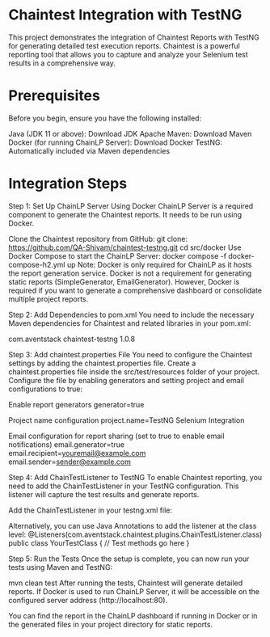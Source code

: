 # Chaintest Integration with TestNG
This project demonstrates the integration of Chaintest Reports with TestNG for generating detailed test execution reports. Chaintest is a powerful reporting tool that allows you to capture and analyze your Selenium test results in a comprehensive way.

# Prerequisites
Before you begin, ensure you have the following installed:

Java (JDK 11 or above): Download JDK
Apache Maven: Download Maven
Docker (for running ChainLP Server): Download Docker
TestNG: Automatically included via Maven dependencies

# Integration Steps
Step 1: Set Up ChainLP Server Using Docker
ChainLP Server is a required component to generate the Chaintest reports. It needs to be run using Docker.

Clone the Chaintest repository from GitHub:
git clone: https://github.com/QA-Shivam/chaintest-testng.git
cd src/docker
Use Docker Compose to start the ChainLP Server:
docker compose -f docker-compose-h2.yml up
Note: Docker is only required for ChainLP as it hosts the report generation service. Docker is not a requirement for generating static reports (SimpleGenerator, EmailGenerator). However, Docker is required if you want to generate a comprehensive dashboard or consolidate multiple project reports.

Step 2: Add Dependencies to pom.xml
You need to include the necessary Maven dependencies for Chaintest and related libraries in your pom.xml:

<dependencies>
    <!-- Chaintest TestNG Dependency -->
    <dependency>
        <groupId>com.aventstack</groupId>
        <artifactId>chaintest-testng</artifactId>
        <version>1.0.8</version>
    </dependency>
</dependencies>

Step 3: Add chaintest.properties File
You need to configure the Chaintest settings by adding the chaintest.properties file.
Create a chaintest.properties file inside the src/test/resources folder of your project.
Configure the file by enabling generators and setting project and email configurations to true:

Enable report generators
generator=true

Project name configuration
project.name=TestNG Selenium Integration

Email configuration for report sharing (set to true to enable email notifications)
email.generator=true
email.recipient=youremail@example.com
email.sender=sender@example.com

Step 4: Add ChainTestListener to TestNG
To enable Chaintest reporting, you need to add the ChainTestListener in your TestNG configuration. This listener will capture the test results and generate reports.

Add the ChainTestListener in your testng.xml file:
<listeners>
    <listener class-name="com.aventstack.chaintest.plugins.ChainTestListener"/>
</listeners>
      
Alternatively, you can use Java Annotations to add the listener at the class level:
@Listeners(com.aventstack.chaintest.plugins.ChainTestListener.class)
public class YourTestClass {
    // Test methods go here
}

Step 5: Run the Tests
Once the setup is complete, you can now run your tests using Maven and TestNG:

mvn clean test
After running the tests, Chaintest will generate detailed reports. If Docker is used to run ChainLP Server, it will be accessible on the configured server address (http://localhost:80).

You can find the report in the ChainLP dashboard if running in Docker or in the generated files in your project directory for static reports.
